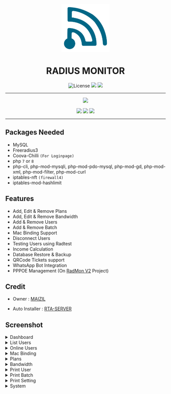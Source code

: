 <div align="center">
  <img src="screenshot/logo.svg" alt="logo" width="150">
  <h1>RADIUS MONITOR</h1>
</div>

<div align="center">
  <img alt="License" src="https://img.shields.io/github/license/Maizil41/RadiusMonitor?style=for-the-badge&logo=github">
  <a target="_blank" href="https://github.com/Maizil41/RadiusMonitor/releases"><img src="https://img.shields.io/badge/Version-2.6--beta-blue?style=for-the-badge&logo=github"></a>
  <a target="_blank" href="https://github.com/Maizil41/RadiusMonitor/releases"><img src="https://img.shields.io/github/downloads/Maizil41/RadiusMonitor/total?style=for-the-badge&logo=github"></a>
</div>
<hr/>

<p align="center">
<a href="https://saweria.co/mutiarawrt"><img src="https://img.shields.io/badge/Donation-FFAE00?style=for-the-badge&logo=ko-fi&logoColor=white"></a>

  
<p align="center">
<a href="https://t.me/mutiarawrt"><img src="https://img.shields.io/badge/Telegram--Channel-2CA5E0?style=for-the-badge&logo=telegram&logoColor=white"></a>
<a href="https://www.youtube.com/@mutiara-wrt"><img src="https://img.shields.io/badge/Youtube--Channel-e02c2c?style=for-the-badge&logo=youtube&logoColor=white"></a>
<a href="https://t.me/mutiara_wrt"><img src="https://img.shields.io/badge/Telegram--Groups-2CA5E0?style=for-the-badge&logo=telegram&logoColor=white"></a>
</p>
<hr/>

Packages Needed
---
- MySQL
- Freeradius3
- Coova-Chilli `(For Loginpage)`
- php `7` or `8`
- php-cli, php-mod-mysqli, php-mod-pdo-mysql, php-mod-gd, php-mod-xml, php-mod-filter, php-mod-curl
- iptables-nft `(firewall4)`
- iptables-mod-hashlimit

Features
---
- Add, Edit & Remove Plans
- Add, Edit & Remove Bandwidth
- Add & Remove Users
- Add & Remove Batch
- Mac Binding Support
- Disconnect Users
- Testing Users using Radtest
- Income Calculation
- Database Restore & Backup
- QRCode Tickets support
- WhatsApp Bot Integration
- PPPOE Management (On [RadMon V2](https://github.com/maizil41/RadMonv2) Project)

Credit
---
<ul>
  <li>Owner : <a href="https://github.com/maizil41" target="_blank">MAIZIL</a></li>
</ul>

<ul>
  <li>Auto Installer : <a href="https://github.com/rtaserver" target="_blank">RTA-SERVER</a></li>
</ul>

Screenshot
---
<details><summary>Dashboard</summary>
 <p>
  <img src="screenshot/dashboard.png" alt="dashboard">
 </p>
</details>

<details><summary>List Users</summary>
 <p>
  <img src="screenshot/list_user.png" alt="list_user">
 </p>
</details>

<details><summary>Online Users</summary>
 <p>
  <img src="screenshot/online_user.png" alt="online_user">
 </p>
</details>

<details><summary>Mac Binding</summary>
 <p>
  <img src="screenshot/mac_binding.png" alt="mac_binding">
 </p>
</details>

<details><summary>Plans</summary>
 <p>
  <img src="screenshot/plans.png" alt="plans">
 </p>
</details>

<details><summary>Bandwidth</summary>
 <p>
  <img src="screenshot/bandwidth.png" alt="bandwidth">
 </p>
</details>

<details><summary>Print User</summary>
 <p>
  <img src="screenshot/print_user.png" alt="print_user">
 </p>
</details>

<details><summary>Print Batch</summary>
 <p>
  <img src="screenshot/print_batch.png" alt="print_batch">
 </p>
</details>

<details><summary>Print Setting</summary>
 <p>
  <img src="screenshot/print_setting.png" alt="print_setting">
 </p>
</details>

<details><summary>System</summary>
 <p>
  <img src="screenshot/system.png" alt="system">
 </p>
</details>

